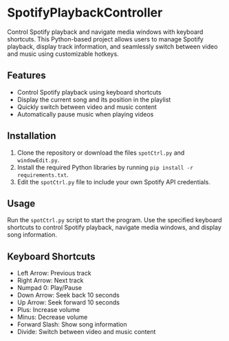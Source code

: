 # SpotifyPlaybackController
Control Spotify playback and navigate media windows with keyboard shortcuts. This Python-based project allows users to manage Spotify playback, display track information, and seamlessly switch between video and music using customizable hotkeys.

## Features

- Control Spotify playback using keyboard shortcuts
- Display the current song and its position in the playlist
- Quickly switch between video and music content
- Automatically pause music when playing videos

## Installation

1. Clone the repository or download the files `spotCtrl.py` and `windowEdit.py`.
2. Install the required Python libraries by running `pip install -r requirements.txt`.
3. Edit the `spotCtrl.py` file to include your own Spotify API credentials.

## Usage

Run the `spotCtrl.py` script to start the program. Use the specified keyboard shortcuts to control Spotify playback, navigate media windows, and display song information.

## Keyboard Shortcuts

- Left Arrow: Previous track
- Right Arrow: Next track
- Numpad 0: Play/Pause
- Down Arrow: Seek back 10 seconds
- Up Arrow: Seek forward 10 seconds
- Plus: Increase volume
- Minus: Decrease volume
- Forward Slash: Show song information
- Divide: Switch between video and music content
